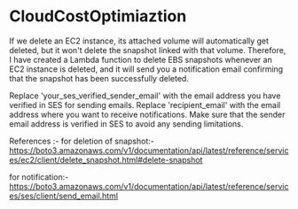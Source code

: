# CloudCostOptimiaztion

If we delete an EC2 instance, its attached volume will automatically get deleted, but it won't delete the snapshot linked with that volume. Therefore, I have created a Lambda function to delete EBS snapshots whenever an EC2 instance is deleted, and it will send you a notification email confirming that the snapshot has been successfully deleted.

Replace 'your_ses_verified_sender_email' with the email address you have verified in SES for sending emails. Replace 'recipient_email' with the email address where you want to receive notifications. Make sure that the sender email address is verified in SES to avoid any sending limitations.

References :-
for deletion of snapshot:-https://boto3.amazonaws.com/v1/documentation/api/latest/reference/services/ec2/client/delete_snapshot.html#delete-snapshot

for notification:-https://boto3.amazonaws.com/v1/documentation/api/latest/reference/services/ses/client/send_email.html
